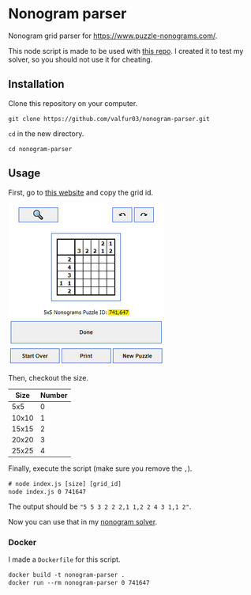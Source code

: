 # Nonogram parser

Nonogram grid parser for https://www.puzzle-nonograms.com/.

This node script is made to be used with [this repo](https://github.com/valfur03/nonogram-solver). I created it to test my solver, so you should not use it for cheating.

## Installation

Clone this repository on your computer.

```shell
git clone https://github.com/valfur03/nonogram-parser.git
```

`cd` in the new directory.

```shell
cd nonogram-parser
```

## Usage

First, go to [this website](https://www.puzzle-nonograms.com/) and copy the grid id.

![grid-id](/.github/grid-id.png)

Then, checkout the size.

| Size  | Number |
| ----- | ------ |
| 5x5   | 0      |
| 10x10 | 1      |
| 15x15 | 2      |
| 20x20 | 3      |
| 25x25 | 4      |

Finally, execute the script (make sure you remove the `,`).

```shell
# node index.js [size] [grid_id]
node index.js 0 741647
```

The output should be `"5 5 3 2 2 2,1 1,2 2 4 3 1,1 2"`.

Now you can use that in my [nonogram solver](https://github.com/valfur03/nonogram-solver).

### Docker

I made a `Dockerfile` for this script.

```shell
docker build -t nonogram-parser .
docker run --rm nonogram-parser 0 741647
```

